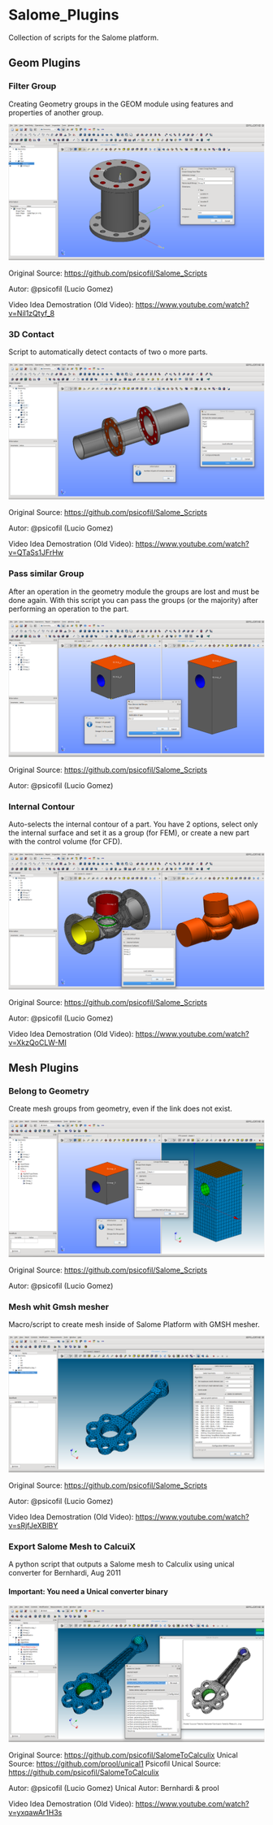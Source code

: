 # Salome_Plugins

Collection of scripts for the Salome platform.


## Geom Plugins

### Filter Group

Creating Geometry groups in the GEOM module using features and properties of another group.

![ScreenShot](Previews/geom_filter_group.png)

Original Source: https://github.com/psicofil/Salome_Scripts

Autor: @psicofil (Lucio Gomez)

Video Idea Demostration (Old Video): https://www.youtube.com/watch?v=Nil1zQtyf_8

### 3D Contact

Script to automatically detect contacts of two o more parts.

![ScreenShot](Previews/geom_contact_3d.png)

Original Source: https://github.com/psicofil/Salome_Scripts

Autor: @psicofil (Lucio Gomez)

Video Idea Demostration (Old Video): https://www.youtube.com/watch?v=QTaSs1JFrHw

### Pass similar Group

After an operation in the geometry module the groups are lost and must be done again. 
With this script you can pass the groups (or the majority) after performing an operation to the part.

![ScreenShot](Previews/geom_pass_group.png)

Original Source: https://github.com/psicofil/Salome_Scripts

Autor: @psicofil (Lucio Gomez)

### Internal Contour

Auto-selects the internal contour of a part. You have 2 options, select only the internal surface and set it as a group (for FEM), or create a new part with the control volume (for CFD).

![ScreenShot](Previews/geom_internal_contour.png)

Original Source: https://github.com/psicofil/Salome_Scripts

Autor: @psicofil (Lucio Gomez)

Video Idea Demostration (Old Video): https://www.youtube.com/watch?v=XkzQoCLW-MI

## Mesh Plugins

### Belong to Geometry

Create mesh groups from geometry, even if the link does not exist.

![ScreenShot](Previews/smesh_belong_geom.png)

Original Source: https://github.com/psicofil/Salome_Scripts

Autor: @psicofil (Lucio Gomez)

### Mesh whit Gmsh mesher

Macro/script to create mesh inside of Salome Platform with GMSH mesher.

![ScreenShot](Previews/smesh_gmsh_mesh.png)

Original Source: https://github.com/psicofil/Salome_Scripts

Autor: @psicofil (Lucio Gomez)

Video Idea Demostration (Old Video): https://www.youtube.com/watch?v=sRjfJeXBlBY

### Export Salome Mesh to CalcuiX 

A python script that outputs a Salome mesh to Calculix using unical converter for Bernhardi, Aug 2011

#### Important: You need a Unical converter binary

![ScreenShot](Previews/smesh_calculix_export.png)

Original Source: https://github.com/psicofil/SalomeToCalculix
Unical Source: https://github.com/prool/unical1
Psicofil Unical Source: https://github.com/psicofil/SalomeToCalculix

Autor: @psicofil (Lucio Gomez)
Unical Autor: Bernhardi & prool

Video Idea Demostration (Old Video): https://www.youtube.com/watch?v=yxqawAr1H3s

